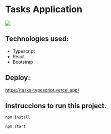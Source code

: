 # Tasks Application

<p>
  <img src="https://german-garcia-portfolio.vercel.app/static/media/Tasks-Typescript.e0f11541.png">
</p>

## Technologies used:

- Typescript
- React
- Bootstrap

## Deploy:

https://tasks-typescript.vercel.app/

## Instruccions to run this project.

```javascript
npm install
```

```javascript
npm start
```
